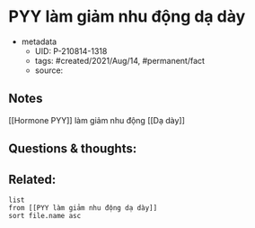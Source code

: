 # PYY làm giảm nhu động dạ dày

- metadata
	- UID: P-210814-1318
	- tags: #created/2021/Aug/14, #permanent/fact 
	- source: 

## Notes
[[Hormone PYY]] làm giảm nhu động [[Dạ dày]]

## Questions & thoughts:

## Related:
```dataview
list
from [[PYY làm giảm nhu động dạ dày]]
sort file.name asc
```
